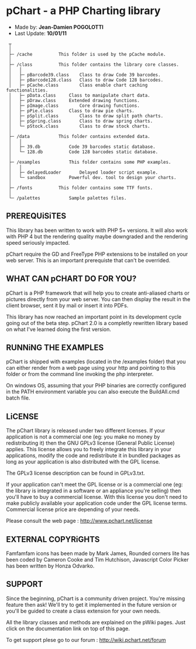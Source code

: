 pChart - a PHP Charting library
===============================

* Made by: **Jean-Damien POGOLOTTI**
* Last Update: **10/01/11**

```
 ┬
 │
 ├─ /cache			This folder is used by the pCache module.
 │
 ├─ /class			This folder contains the library core classes.
 │   │
 │   ├─ pBarcode39.class	Class to draw Code 39 barcodes.
 │   ├─ pBarcode128.class	Class to draw Code 128 barcodes.
 │   ├─ pCache.class		Class enable chart caching functionalities.
 │   ├─ pData.class		Class to manipulate chart data.
 │   ├─ pDraw.class		Extended drawing functions.
 │   ├─ pImage.class		Core drawing functions.
 │   ├─ pPie.class		Class to draw pie charts.
 │   ├─ pSplit.class		Class to draw split path charts.
 │   ├─ pSpring.class		Class to draw spring charts.
 │   └─ pStock.class		Class to draw stock charts.
 │
 ├─ /data			This folder contains extended data.
 │   │
 │   ├─ 39.db			Code 39 barcodes static database.
 │   └─ 128.db			Code 128 barcodes static database.
 │
 ├─ /examples			This folder contains some PHP examples.
 │   │
 │   ├─ delayedLoader		Delayed loader script example.
 │   └─ sandbox			Powerful dev. tool to design your charts.
 │
 ├─ /fonts			This folder contains some TTF fonts.
 │
 └─ /palettes			Sample palettes files.
```

PREREQUiSiTES
-------------

This library has been written to work with PHP 5+ versions. It will also work
with PHP 4 but the rendering quality maybe downgraded and the rendering speed
seriously impacted.

pChart require the GD and FreeType PHP extensions to be installed on your
web server. This is an important prerequiste that can't be overrided.


WHAT CAN pCHART DO FOR YOU?
---------------------------

pChart is a PHP framework that will help you to create anti-aliased charts or
pictures directly from your web server. You can then display the result in
the client browser, sent it by mail or insert it into PDFs. 

This library has now reached an important point in its development cycle
going out of the beta step. pChart 2.0 is a completly rewritten library based
on what I've learned doing the first version. 


RUNNiNG THE EXAMPLES
--------------------

pChart is shipped with examples (located in the /examples folder) that you
can either render from a web page using your http and pointing to this folder
or from the command line invoking the php interpreter.

On windows OS, assuming that your PHP binaries are correctly configured in
the PATH environment variable you can also execute the BuildAll.cmd batch
file.


LiCENSE
-------

The pChart library is released under two different licenses. If your
application is not a commercial one (eg: you make no money by redistributing
it) then the GNU GPLv3 license (General Public License) applies. This license
allows you to freely integrate this library in your applications, modify the
code and redistribute it in bundled packages as long as your application is
also distributed with the GPL license. 

The GPLv3 license description can be found in GPLv3.txt.

If your application can't meet the GPL license or is a commercial one (eg:
the library is integrated in a software or an appliance you're selling) then
you'll have to buy a commercial license. With this license you don't need to
make publicly available your application code under the GPL license terms.
Commercial license price are depending of your needs.

Please consult the web page : http://www.pchart.net/license


EXTERNAL COPYRiGHTS
-------------------

Famfamfam icons has been made by Mark James, Rounded corners lite has been
coded by Cameron Cooke and Tim Hutchison, Javascript Color Picker has been
written by Honza Odvarko.


SUPPORT
-------

Since the beginning, pChart is a community driven project. You're missing
feature then ask! We'll try to get it implemented in the future version or
you'll be guided to create a class extension for your own needs. 

All the library classes and methods are explained on the pWiki pages. Just
click on the documentation link on top of this page. 

To get support plese go to our forum : http://wiki.pchart.net/forum

